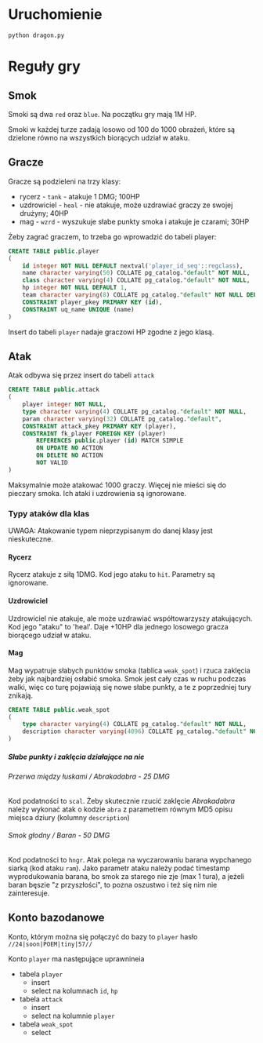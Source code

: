 # Uruchomienie
`python dragon.py`



# Reguły gry
 
## Smok
Smoki są dwa `red` oraz `blue`. Na początku gry mają 1M HP. 

Smoki w każdej turze zadają losowo od 100 do 1000 obrażeń, które są dzielone równo na wszystkich biorących udział
w ataku. 

## Gracze
Gracze są podzieleni na trzy klasy:
  - rycerz - `tank` - atakuje 1 DMG; 100HP
  - uzdrowiciel - `heal` -  nie atakuje, może uzdrawiać graczy ze swojej drużyny; 40HP
  - mag - `wzrd` - wyszukuje słabe punkty smoka i atakuje je czarami; 30HP
  
Żeby zagrać graczem, to trzeba go wprowadzić do tabeli player:
```sql
CREATE TABLE public.player
(
    id integer NOT NULL DEFAULT nextval('player_id_seq'::regclass),
    name character varying(50) COLLATE pg_catalog."default" NOT NULL,
    class character varying(4) COLLATE pg_catalog."default" NOT NULL,
    hp integer NOT NULL DEFAULT 1,
    team character varying(8) COLLATE pg_catalog."default" NOT NULL DEFAULT 'red'::character varying,
    CONSTRAINT player_pkey PRIMARY KEY (id),
    CONSTRAINT uq_name UNIQUE (name)
)
```

Insert do tabeli `player` nadaje graczowi HP zgodne z jego klasą.

## Atak
Atak odbywa się przez insert do tabeli `attack`
```sql
CREATE TABLE public.attack
(
    player integer NOT NULL,
    type character varying(4) COLLATE pg_catalog."default" NOT NULL,
    param character varying(32) COLLATE pg_catalog."default",
    CONSTRAINT attack_pkey PRIMARY KEY (player),
    CONSTRAINT fk_player FOREIGN KEY (player)
        REFERENCES public.player (id) MATCH SIMPLE
        ON UPDATE NO ACTION
        ON DELETE NO ACTION
        NOT VALID
)
```
Maksymalnie może atakować 1000 graczy. Więcej nie mieści się do pieczary smoka. 
Ich ataki i uzdrowienia są ignorowane. 

### Typy ataków dla klas
UWAGA: Atakowanie typem nieprzypisanym do danej klasy jest nieskuteczne. 

#### Rycerz
Rycerz atakuje z siłą 1DMG. Kod jego ataku to `hit`. Parametry są ignorowane.

#### Uzdrowiciel
Uzdrowiciel nie atakuje, ale może uzdrawiać współtowarzyszy atakujących.
Kod jego "ataku" to 'heal'. Daje +10HP dla jednego losowego gracza biorącego udział w ataku. 

#### Mag
Mag wypatruje słabych punktów smoka (tablica `weak_spot`) i rzuca zaklęcia żeby jak najbardziej osłabić smoka.
Smok jest cały czas w ruchu podczas walki, więc co turę pojawiają się nowe słabe punkty, a te z poprzedniej tury znikają. 
```SQL
CREATE TABLE public.weak_spot
(
    type character varying(4) COLLATE pg_catalog."default" NOT NULL,
    description character varying(4096) COLLATE pg_catalog."default" NOT NULL
)
```

##### Słabe punkty i zaklęcia działające na nie
###### Przerwa między łuskami / Abrakadabra - 25 DMG
Kod podatności to `scal`. Żeby skutecznie rzucić zaklęcie *Abrakadabra* należy wykonać atak o kodzie `abra` z parametrem
równym MD5 opisu miejsca dziury (kolumny `description`)

###### Smok głodny / Baran - 50 DMG
Kod podatności to `hngr`. Atak polega na wyczarowaniu barana wypchanego siarką (kod ataku `ram`). Jako parametr ataku 
należy podać timestamp wyprodukowania barana, bo smok za starego nie zje (max 1 tura), a jeżeli baran bęszie "z przyszłości", 
to pozna oszustwo i też się nim nie zainteresuje. 

## Konto bazodanowe
Konto, którym można się połączyć do bazy to `player` hasło `//24|soon|POEM|tiny|57//`

Konto `player` ma następujące uprawnineia
  - tabela `player`
    - insert
    - select na kolumnach `id`, `hp`
  - tabela `attack`
    - insert
    - select na kolumnie `player`
  - tabela `weak_spot`
    - select
